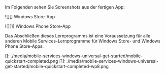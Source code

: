 Im Folgenden sehen Sie Screenshots aus der fertigen App:

![][]
Windows Store-App

![][1]
Windows Phone Store-App

Das Abschließen dieses Lernprogramms ist eine Voraussetzung für alle anderen Mobile Services-Lernprogramme für Windows Store- und Windows Phone Store-Apps.

  []: ./media/mobile-services-windows-universal-get-started/mobile-quickstart-completed.png
  [1]: ./media/mobile-services-windows-universal-get-started/mobile-quickstart-completed-wp8.png
